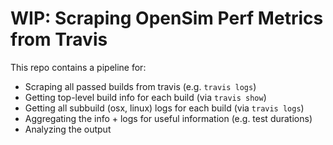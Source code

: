 # WIP: Scraping OpenSim Perf Metrics from Travis

This repo contains a pipeline for:

- Scraping all passed builds from travis (e.g. `travis logs`)
- Getting top-level build info for each build (via `travis show`)
- Getting all subbuild (osx, linux) logs for each build (via `travis logs`)
- Aggregating the info + logs for useful information (e.g. test durations)
- Analyzing the output
